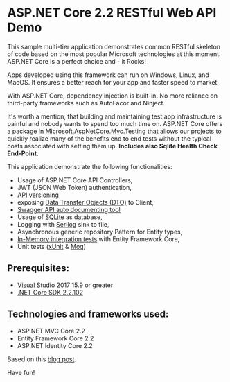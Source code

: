 # ASP.NET Core 2.2 RESTful Web API Demo

This sample multi-tier application demonstrates common RESTful skeleton of code based on the most popular Microsoft technologies at this moment. ASP.NET Core is a perfect choice and - it Rocks!

Apps developed using this framework can run on Windows, Linux, and MacOS. It ensures a better reach for your app and faster speed to market.

With ASP.NET Core, dependency injection is built-in. No more reliance on third-party frameworks such as AutoFacor and Ninject.

It's worth a mention, that building and maintaining test app infrastructure is painful and nobody wants to spend too much time on. ASP.NET Core offers a package in <a href="https://www.nuget.org/packages/Microsoft.AspNetCore.Mvc.Testing" target="_blank">Microsoft.AspNetCore.Mvc.Testing</a> that allows our projects to quickly realize many of the benefits end to end tests without the typical costs associated with setting them up. **Includes also Sqlite Health Check End-Point.**

This application demonstrate the following functionalities:
- Usage of ASP.NET Core API Controllers,
- JWT (JSON Web Token) authentication,
- [API versioning](https://github.com/Microsoft/aspnet-api-versioning)
- exposing [Data Transfer Objects (DTO)](https://docs.microsoft.com/en-us/aspnet/web-api/overview/data/using-web-api-with-entity-framework/part-5) to Client,
- [Swagger API auto documenting tool](https://swagger.io/)
- Usage of [SQLite](https://www.sqlite.org/index.html) as database,
- Logging with [Serilog](https://serilog.net/) sink to file,
- Asynchronous generic repository Pattern for Entity types,
- [In-Memory integration tests](https://docs.microsoft.com/en-us/aspnet/core/test/integration-tests?view=aspnetcore-2.2) with Entity Framework Core,
- Unit tests ([xUnit](https://xunit.github.io/) & [Moq](https://github.com/Moq/moq4/wiki/Quickstart))

## Prerequisites:
- [Visual Studio](https://www.visualstudio.com/vs/community) 2017 15.9 or greater
- [.NET Core SDK 2.2.102](https://dotnet.microsoft.com/download/dotnet-core/2.2)

## Technologies and frameworks used:
- ASP.NET MVC Core 2.2
- Entity Framework Core 2.2
- ASP.NET Identity Core 2.2

Based on this <a href="https://matjazbravc.github.io/aspnetcoreintegrationtests/" target="_blank">blog post</a>.

Have fun!